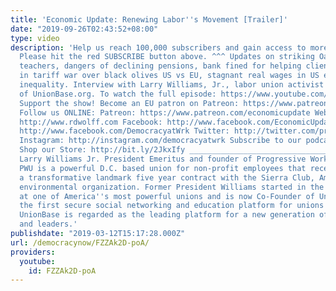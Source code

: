 ```yaml
---
title: 'Economic Update: Renewing Labor''s Movement [Trailer]'
date: "2019-09-26T02:43:52+08:00"
type: video
description: 'Help us reach 100,000 subscribers and gain access to more studio time!
  Please hit the red SUBSCRIBE button above. ^^^ Updates on striking Oakland school
  teachers, dangers of declining pensions, bank fined for helping clients evade taxes,
  in tariff war over black olives US vs EU, stagnant real wages in US explain rising
  inequality. Interview with Larry Williams, Jr., labor union activist and co-founder
  of UnionBase.org. To watch the full episode: https://www.youtube.com/watch?v=3msEhXX7zgw&t=618s
  Support the show! Become an EU patron on Patreon: https://www.patreon.com/economicupdate
  Follow us ONLINE: Patreon: https://www.patreon.com/economicupdate Websites: http://www.democracyatwork.info/economicupdate
  http://www.rdwolff.com Facebook: http://www.facebook.com/EconomicUpdate http://www.facebook.com/RichardDWolff
  http://www.facebook.com/DemocracyatWrk Twitter: http://twitter.com/profwolff http://twitter.com/democracyatwrk
  Instagram: http://instagram.com/democracyatwrk Subscribe to our podcast: http://economicupdate.libsyn.com
  Shop our Store: http://bit.ly/2JkxIfy ________________________________________________________
  Larry Williams Jr. President Emeritus and founder of Progressive Workers Union.
  PWU is a powerful D.C. based union for non-profit employees that recently signed
  a transformative landmark five year contract with the Sierra Club, America''s largest
  environmental organization. Former President Williams started in the labor movement
  at one of America''s most powerful unions and is now Co-Founder of UnionBase.org,
  the first secure social networking and education platform for unions and union workers.
  UnionBase is regarded as the leading platform for a new generation of union workers
  and leaders.'
publishdate: "2019-03-12T15:17:28.000Z"
url: /democracynow/FZZAk2D-poA/
providers:
  youtube:
    id: FZZAk2D-poA
---
```


